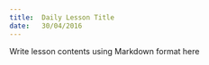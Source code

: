 ```yaml
---
title:  Daily Lesson Title
date:   30/04/2016
---
```


Write lesson contents using Markdown format here